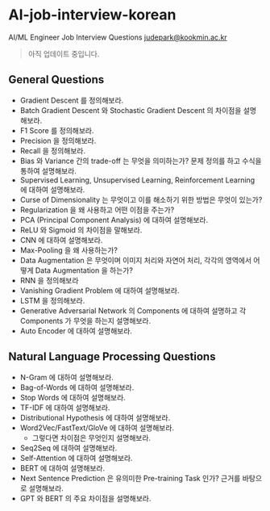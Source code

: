 # AI-job-interview-korean

AI/ML Engineer Job Interview Questions
judepark@kookmin.ac.kr

> 아직 업데이트 중입니다.

## General Questions

- Gradient Descent 를 정의해보라.
- Batch Gradient Descent 와 Stochastic Gradient Descent 의 차이점을 설명해보라.
- F1 Score 를 정의해보라.
- Precision 을 정의해보라.
- Recall 을 정의해보라.
- Bias 와 Variance 간의 trade-off 는 무엇을 의미하는가? 문제 정의를 하고 수식을 통하여 설명해보라.
- Supervised Learning, Unsupervised Learning, Reinforcement Learning 에 대하여 설명해보라.
- Curse of Dimensionality 는 무엇이고 이를 해소하기 위한 방법은 무엇이 있는가?
- Regularization 을 왜 사용하고 어떤 이점을 주는가?
- PCA (Principal Component Analysis) 에 대하여 설명해보라.
- ReLU 와 Sigmoid 의 차이점을 말해보라.
- CNN 에 대하여 설명해보라.
- Max-Pooling 을 왜 사용하는가?
- Data Augmentation 은 무엇이며 이미지 처리와 자연어 처리, 각각의 영역에서 어떻게 Data Augmentation 을 하는가?
- RNN 을 정의해보라
- Vanishing Gradient Problem 에 대하여 설명해보라.
- LSTM 을 정의해보라.
- Generative Adversarial Network 의 Components 에 대하여 설명하고 각 Components 가 무엇을 하는지 설명해보라.
- Auto Encoder 에 대하여 설명해보라.

## Natural Language Processing Questions

- N-Gram 에 대하여 설명해보라.
- Bag-of-Words 에 대하여 설명해보라.
- Stop Words 에 대하여 설명해보라.
- TF-IDF 에 대하여 설명해보라.
- Distributional Hypothesis 에 대하여 설명해보라.
- Word2Vec/FastText/GloVe 에 대하여 설명해보라.
  - 그렇다면 차이점은 무엇인지 설명해보라.
- Seq2Seq 에 대하여 설명해보라.
- Self-Attention 에 대하여 설명해보라.
- BERT 에 대하여 설명해보라.
- Next Sentence Prediction 은 유의미한 Pre-training Task 인가? 근거를 바탕으로 설명해보라.
- GPT 와 BERT 의 주요 차이점을 설명해보라.
